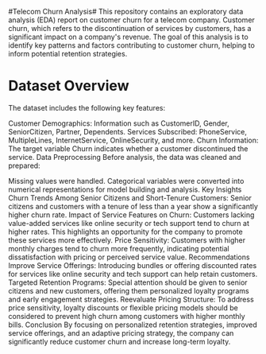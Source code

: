 #Telecom Churn Analysis#
This repository contains an exploratory data analysis (EDA) report on customer churn for a telecom company. Customer churn, which refers to the discontinuation of services by customers, has a significant impact on a company's revenue. The goal of this analysis is to identify key patterns and factors contributing to customer churn, helping to inform potential retention strategies.

# Dataset Overview
The dataset includes the following key features:

Customer Demographics: Information such as CustomerID, Gender, SeniorCitizen, Partner, Dependents.
Services Subscribed: PhoneService, MultipleLines, InternetService, OnlineSecurity, and more.
Churn Information: The target variable Churn indicates whether a customer discontinued the service.
Data Preprocessing
Before analysis, the data was cleaned and prepared:

Missing values were handled.
Categorical variables were converted into numerical representations for model building and analysis.
Key Insights
Churn Trends Among Senior Citizens and Short-Tenure Customers:
Senior citizens and customers with a tenure of less than a year show a significantly higher churn rate.
Impact of Service Features on Churn:
Customers lacking value-added services like online security or tech support tend to churn at higher rates. This highlights an opportunity for the company to promote these services more effectively.
Price Sensitivity:
Customers with higher monthly charges tend to churn more frequently, indicating potential dissatisfaction with pricing or perceived service value.
Recommendations
Improve Service Offerings: Introducing bundles or offering discounted rates for services like online security and tech support can help retain customers.
Targeted Retention Programs: Special attention should be given to senior citizens and new customers, offering them personalized loyalty programs and early engagement strategies.
Reevaluate Pricing Structure: To address price sensitivity, loyalty discounts or flexible pricing models should be considered to prevent high churn among customers with higher monthly bills.
Conclusion
By focusing on personalized retention strategies, improved service offerings, and an adaptive pricing strategy, the company can significantly reduce customer churn and increase long-term loyalty.
